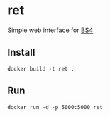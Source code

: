 # ret

Simple web interface for [BS4](https://www.crummy.com/software/BeautifulSoup/)

## Install

```
docker build -t ret .
```

## Run

```
docker run -d -p 5000:5000 ret
```

